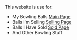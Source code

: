 This website is use for:
- My Bowling Balls <a href="balls.arrowsbowl.xyz/index.html"> Main Page</a>
- Balls i'm Selling <a href="balls.arrowsbowl.xyz/Selling/index.html"> Selling Page</a>
- Balls I Have Sold <a href="balls.arrowsbowl.xyz/Selling/Sold/index.html"> Sold Page</a>
- And Other Bowling Stuff